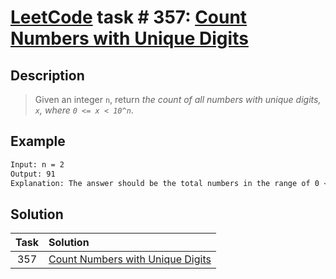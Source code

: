 # [LeetCode][leetcode] task # 357: [Count Numbers with Unique Digits][task]

Description
-----------

> Given an integer `n`, return _the count of all numbers with unique digits, `x`, where `0 <= x < 10^n`_.

Example
-------

```sh
Input: n = 2
Output: 91
Explanation: The answer should be the total numbers in the range of 0 <= x < 100, excluding 11,22,33,44,55,66,77,88,99
```

Solution
--------

| Task | Solution                                     |
|:----:|:---------------------------------------------|
| 357  | [Count Numbers with Unique Digits][solution] |


[leetcode]: <http://leetcode.com/>
[task]: <https://leetcode.com/problems/count-numbers-with-unique-digits/>
[solution]: <https://github.com/wellaxis/praxis-leetcode/blob/main/src/main/java/com/witalis/praxis/leetcode/task/h4/p357/option/Practice.java>
